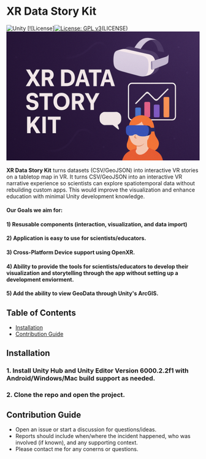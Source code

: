 # XR Data Story Kit
![Unity](https://img.shields.io/badge/unity-%23000000.svg?style=for-the-badge&logo=unity&logoColor=white) 
[![License][![License: GPL v3](https://img.shields.io/badge/License-GPLv3-blue.svg)](https://www.gnu.org/licenses/gpl-3.0)(LICENSE)
![XR Data Story Kit Banner](banner.png)

**XR Data Story Kit** turns datasets (CSV/GeoJSON) into interactive VR stories on a tabletop map in VR. It turns CSV/GeoJSON into an interactive VR narrative experience so scientists can explore spatiotemporal data without rebuilding custom apps. This would improve the visualization and enhance education with minimal Unity development knowledge.
 
#### Our Goals we aim for:
#### 1) Resusable components (interaction, visualization, and data import)
#### 2) Application is easy to use for scientists/educators. 
#### 3) Cross-Platform Device support using OpenXR.
#### 4) Ability to provide the tools for scientists/educators to develop their visualization and storytelling through the app without setting up a development enviorment.
#### 5) Add the ability to view GeoData through Unity's ArcGIS.

## Table of Contents
- [Installation](#Installation)
- [Contribution Guide](#Contribution-Guide)

<a name="Installation"/>

## Installation
### 1. Install Unity Hub and Unity Editor Version 6000.2.2f1 with Android/Windows/Mac build support as needed.
### 2. Clone the repo and open the project.

<a name="Contribution-Guide"/>

## Contribution Guide
* Open an issue or start a discussion for questions/ideas.
* Reports should include when/where the incident happened, who was involved (if known), and any supporting context.
* Please contact me for any conerns or questions.

